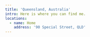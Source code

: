 ```yaml
---
title: 'Queensland, Australia'
intro: Here is where you can find me.
locations:
  - name: Home
    address: '90 Special Street, QLD'
---
```

